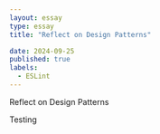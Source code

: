 ```yaml
---
layout: essay
type: essay
title: "Reflect on Design Patterns"

date: 2024-09-25
published: true
labels:
  - ESLint
---
```

Reflect on Design Patterns

Testing
